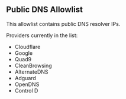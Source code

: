 ## Public DNS Allowlist

This allowlist contains public DNS resolver IPs.

Providers currently in the list:
 - Cloudflare
 - Google
 - Quad9
 - CleanBrowsing
 - AlternateDNS
 - Adguard
 - OpenDNS
 - Control D